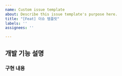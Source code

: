 ```yaml
---
name: Custom issue template
about: Describe this issue template's purpose here.
title: "[Feat] 이슈 템플릿"
labels: ''
assignees: ''

---
```


## 개발 기능 설명

### 구현 내용
